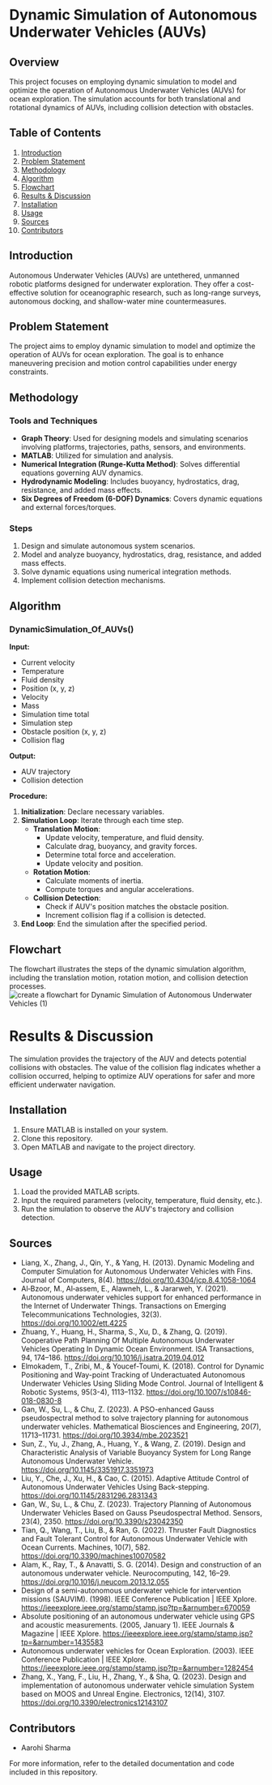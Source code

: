 # Dynamic Simulation of Autonomous Underwater Vehicles (AUVs)

## Overview
This project focuses on employing dynamic simulation to model and optimize the operation of Autonomous Underwater Vehicles (AUVs) for ocean exploration. The simulation accounts for both translational and rotational dynamics of AUVs, including collision detection with obstacles.

## Table of Contents
1. [Introduction](#introduction)
2. [Problem Statement](#problem-statement)
3. [Methodology](#methodology)
4. [Algorithm](#algorithm)
5. [Flowchart](#flowchart)
6. [Results & Discussion](#results--discussion)
7. [Installation](#installation)
8. [Usage](#usage)
9. [Sources](#sources)
10. [Contributors](#contributors)

## Introduction
Autonomous Underwater Vehicles (AUVs) are untethered, unmanned robotic platforms designed for underwater exploration. They offer a cost-effective solution for oceanographic research, such as long-range surveys, autonomous docking, and shallow-water mine countermeasures.

## Problem Statement
The project aims to employ dynamic simulation to model and optimize the operation of AUVs for ocean exploration. The goal is to enhance maneuvering precision and motion control capabilities under energy constraints.

## Methodology
### Tools and Techniques
- **Graph Theory**: Used for designing models and simulating scenarios involving platforms, trajectories, paths, sensors, and environments.
- **MATLAB**: Utilized for simulation and analysis.
- **Numerical Integration (Runge-Kutta Method)**: Solves differential equations governing AUV dynamics.
- **Hydrodynamic Modeling**: Includes buoyancy, hydrostatics, drag, resistance, and added mass effects.
- **Six Degrees of Freedom (6-DOF) Dynamics**: Covers dynamic equations and external forces/torques.

### Steps
1. Design and simulate autonomous system scenarios.
2. Model and analyze buoyancy, hydrostatics, drag, resistance, and added mass effects.
3. Solve dynamic equations using numerical integration methods.
4. Implement collision detection mechanisms.

## Algorithm
### DynamicSimulation_Of_AUVs()
**Input:**
- Current velocity
- Temperature
- Fluid density
- Position (x, y, z)
- Velocity
- Mass
- Simulation time total
- Simulation step
- Obstacle position (x, y, z)
- Collision flag

**Output:**
- AUV trajectory
- Collision detection

**Procedure:**
1. **Initialization**: Declare necessary variables.
2. **Simulation Loop**: Iterate through each time step.
   - **Translation Motion**:
     - Update velocity, temperature, and fluid density.
     - Calculate drag, buoyancy, and gravity forces.
     - Determine total force and acceleration.
     - Update velocity and position.
   - **Rotation Motion**:
     - Calculate moments of inertia.
     - Compute torques and angular accelerations.
   - **Collision Detection**:
     - Check if AUV's position matches the obstacle position.
     - Increment collision flag if a collision is detected.
3. **End Loop**: End the simulation after the specified period.

## Flowchart
The flowchart illustrates the steps of the dynamic simulation algorithm, including the translation motion, rotation motion, and collision detection processes.
![create a flowchart for Dynamic Simulation of Autonomous Underwater Vehicles (1)](https://github.com/Aarohi-Sharma/Dynamic-Simulation-of-Autonomous-Underwater-Vehicles/assets/136839094/904ccda0-b522-4980-b971-5180bfcef8a3)

# Results & Discussion
The simulation provides the trajectory of the AUV and detects potential collisions with obstacles. The value of the collision flag indicates whether a collision occurred, helping to optimize AUV operations for safer and more efficient underwater navigation.

## Installation
1. Ensure MATLAB is installed on your system.
2. Clone this repository.
3. Open MATLAB and navigate to the project directory.

## Usage
1. Load the provided MATLAB scripts.
2. Input the required parameters (velocity, temperature, fluid density, etc.).
3. Run the simulation to observe the AUV's trajectory and collision detection.

## Sources
- Liang, X., Zhang, J., Qin, Y., & Yang, H. (2013). Dynamic Modeling and Computer Simulation for Autonomous Underwater Vehicles with Fins. Journal of Computers, 8(4). https://doi.org/10.4304/jcp.8.4.1058-1064
- Al‐Bzoor, M., Al‐assem, E., Alawneh, L., & Jararweh, Y. (2021). Autonomous underwater vehicles support for enhanced performance in the Internet of Underwater Things. Transactions on Emerging Telecommunications Technologies, 32(3). https://doi.org/10.1002/ett.4225‌
- Zhuang, Y., Huang, H., Sharma, S., Xu, D., & Zhang, Q. (2019). Cooperative Path Planning Of Multiple Autonomous Underwater Vehicles Operating In Dynamic Ocean Environment. ISA Transactions, 94, 174–186. https://doi.org/10.1016/j.isatra.2019.04.012
- Elmokadem, T., Zribi, M., & Youcef-Toumi, K. (2018). Control for Dynamic Positioning and Way-point Tracking of Underactuated Autonomous Underwater Vehicles Using Sliding Mode Control. Journal of Intelligent & Robotic Systems, 95(3-4), 1113–1132. https://doi.org/10.1007/s10846-018-0830-8
- Gan, W., Su, L., & Chu, Z. (2023). A PSO-enhanced Gauss pseudospectral method to solve trajectory planning for autonomous underwater vehicles. Mathematical Biosciences and Engineering, 20(7), 11713–11731. https://doi.org/10.3934/mbe.2023521‌
- Sun, Z., Yu, J., Zhang, A., Huang, Y., & Wang, Z. (2019). Design and Characteristic Analysis of Variable Buoyancy System for Long Range Autonomous Underwater Vehicle. https://doi.org/10.1145/3351917.3351973
- Liu, Y., Che, J., Xu, H., & Cao, C. (2015). Adaptive Attitude Control of Autonomous Underwater Vehicles Using Back-stepping. https://doi.org/10.1145/2831296.2831343‌
- Gan, W., Su, L., & Chu, Z. (2023). Trajectory Planning of Autonomous Underwater Vehicles Based on Gauss Pseudospectral Method. Sensors, 23(4), 2350. https://doi.org/10.3390/s23042350
- Tian, Q., Wang, T., Liu, B., & Ran, G. (2022). Thruster Fault Diagnostics and Fault Tolerant Control for Autonomous Underwater Vehicle with Ocean Currents. Machines, 10(7), 582. https://doi.org/10.3390/machines10070582
- Alam, K., Ray, T., & Anavatti, S. G. (2014). Design and construction of an autonomous underwater vehicle. Neurocomputing, 142, 16–29. https://doi.org/10.1016/j.neucom.2013.12.055
- Design of a semi-autonomous underwater vehicle for intervention missions (SAUVIM). (1998). IEEE Conference Publication | IEEE Xplore. https://ieeexplore.ieee.org/stamp/stamp.jsp?tp=&arnumber=670059
- Absolute positioning of an autonomous underwater vehicle using GPS and acoustic measurements. (2005, January 1). IEEE Journals & Magazine | IEEE Xplore. https://ieeexplore.ieee.org/stamp/stamp.jsp?tp=&arnumber=1435583
- Autonomous underwater vehicles for Ocean Exploration. (2003). IEEE Conference Publication | IEEE Xplore. https://ieeexplore.ieee.org/stamp/stamp.jsp?tp=&arnumber=1282454
- Zhang, X., Yang, F., Liu, H., Zhang, Y., & Sha, Q. (2023). Design and implementation of autonomous underwater vehicle simulation System based on MOOS and Unreal Engine. Electronics, 12(14), 3107. https://doi.org/10.3390/electronics12143107


## Contributors
- Aarohi Sharma

For more information, refer to the detailed documentation and code included in this repository.
